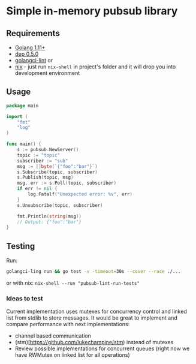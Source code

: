 # Simple in-memory pubsub library

## Requirements
 * [Golang 1.11+](https://golang.org/dl/)
 * [dep 0.5.0](https://github.com/golang/dep#installation)
 * [golangci-lint](https://github.com/golangci/golangci-lint)
or 
 * [nix](https://nixos.org/nix/download.html) - just run `nix-shell` in project's folder and it will drop you into development environment

## Usage
```go
package main

import (
	"fmt"
	"log"
)

func main() {
	s := pubsub.NewServer()
	topic := "topic"
	subscriber := "sub"
	msg := []byte(`{"foo":"bar"}`)
	s.Subscribe(topic, subscriber)
	s.Publish(topic, msg)
	msg, err := s.Poll(topic, subscriber)
	if err != nil {
		log.Fatalf("Unexpected error: %v", err)
	}
	s.Unsubscribe(topic, subscriber)

	fmt.Println(string(msg))
	// Output: {"foo":"bar"}
}

```

## Testing
Run:
```sh
golangci-ling run && go test -v -timeout=30s --cover --race ./...
```
or with nix: `nix-shell --run "pubsub-lint-run-tests"`

### Ideas to test
Current implementation uses mutexes for concurrency control and linked list from stdlib to store messages.
It would be great to implement and compare performance with next implementations:
 * channel based communication
 * (stm)[https://github.com/lukechampine/stm) instead of mutexes
 * Review possible implementations for concurrent queues (right now we have RWMutex on linked list for all operations)
